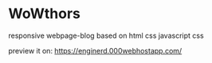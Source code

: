# WoWthors
responsive webpage-blog
based on html css javascript css 

preview it on:
https://enginerd.000webhostapp.com/
